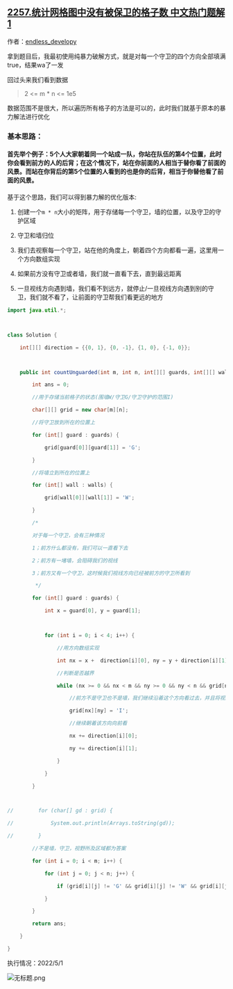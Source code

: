 ## [2257.统计网格图中没有被保卫的格子数 中文热门题解1](https://leetcode.cn/problems/count-unguarded-cells-in-the-grid/solutions/100000/by-relll-1037-bxay)

作者：[endless_developy](https://leetcode.cn/u/endless_developy)

拿到题目后，我最初使用纯暴力破解方式，就是对每一个守卫的四个方向全部填满true，结果wa了一发

回过头来我们看到数据

> 2 <= m \* n <= 1e5

数据范围不是很大，所以遍历所有格子的方法是可以的，此时我们就基于原本的暴力解法进行优化

### 基本思路：

#### 首先举个例子：5个人大家朝着同一个站成一队，你站在队伍的第4个位置，此时你会看到前方的人的后背；在这个情况下，站在你前面的人相当于替你看了前面的风景。而站在你背后的第5个位置的人看到的也是你的后背，相当于你替他看了前面的风景。

基于这个思路，我们可以得到暴力解的优化版本:

1.  创建一个`m * n`大小的矩阵，用于存储每一个守卫，墙的位置，以及守卫的守护区域

2.  守卫和墙归位

3.  我们去视察每一个守卫，站在他的角度上，朝着四个方向都看一遍，这里用一个方向数组实现

4.  如果前方没有守卫或者墙，我们就一直看下去，直到最远距离

5.  一旦视线方向遇到墙，我们看不到远方，就停止/一旦视线方向遇到别的守卫，我们就不看了，让前面的守卫帮我们看更远的地方

```java
import java.util.*;

class Solution {
    int[][] direction = {{0, 1}, {0, -1}, {1, 0}, {-1, 0}};

    public int countUnguarded(int m, int n, int[][] guards, int[][] walls) {
        int ans = 0;
        //用于存储当前格子的状态(围墙W/守卫G/守卫守护的范围I)
        char[][] grid = new char[m][n];
        //将守卫放到所在的位置上
        for (int[] guard : guards) {
            grid[guard[0]][guard[1]] = 'G';
        }
        //将墙立到所在的位置上
        for (int[] wall : walls) {
            grid[wall[0]][wall[1]] = 'W';
        }
        /*
        对于每一个守卫，会有三种情况
        1；前方什么都没有，我们可以一直看下去
        2；前方有一堵墙，会阻碍我们的视线
        3；前方又有一个守卫，这时候我们视线方向已经被前方的守卫所看到
         */
        for (int[] guard : guards) {
            int x = guard[0], y = guard[1];

            for (int i = 0; i < 4; i++) {
                //用方向数组实现
                int nx = x +  direction[i][0], ny = y + direction[i][1];
                //判断是否越界
                while (nx >= 0 && nx < m && ny >= 0 && ny < n && grid[nx][ny] != 'G' && grid[nx][ny] != 'W') {
                    //前方不是守卫也不是墙，我们继续沿着这个方向看过去，并且将视野所及标为I
                    grid[nx][ny] = 'I';
                    //继续朝着该方向向前看
                    nx += direction[i][0];
                    ny += direction[i][1];
                }
            }
        }

//        for (char[] gd : grid) {
//            System.out.println(Arrays.toString(gd));
//        }
        //不是墙，守卫，视野所及区域都为答案
        for (int i = 0; i < m; i++) {
            for (int j = 0; j < n; j++) {
                if (grid[i][j] != 'G' && grid[i][j] != 'W' && grid[i][j] != 'I') ans++;
            }
        }
        return ans;
    }
}
```

执行情况：2022/5/1
![无标题.png](https://pic.leetcode-cn.com/1651337666-mNFzws-%E6%97%A0%E6%A0%87%E9%A2%98.png)
